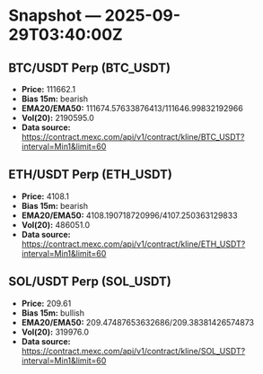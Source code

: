 # Snapshot — 2025-09-29T03:40:00Z

## BTC/USDT Perp (BTC_USDT)
- **Price:** 111662.1
- **Bias 15m:** bearish
- **EMA20/EMA50:** 111674.57633876413/111646.99832192966
- **Vol(20):** 2190595.0
- **Data source:** https://contract.mexc.com/api/v1/contract/kline/BTC_USDT?interval=Min1&limit=60

## ETH/USDT Perp (ETH_USDT)
- **Price:** 4108.1
- **Bias 15m:** bearish
- **EMA20/EMA50:** 4108.190718720996/4107.250363129833
- **Vol(20):** 486051.0
- **Data source:** https://contract.mexc.com/api/v1/contract/kline/ETH_USDT?interval=Min1&limit=60

## SOL/USDT Perp (SOL_USDT)
- **Price:** 209.61
- **Bias 15m:** bullish
- **EMA20/EMA50:** 209.47487653632686/209.38381426574873
- **Vol(20):** 319976.0
- **Data source:** https://contract.mexc.com/api/v1/contract/kline/SOL_USDT?interval=Min1&limit=60
